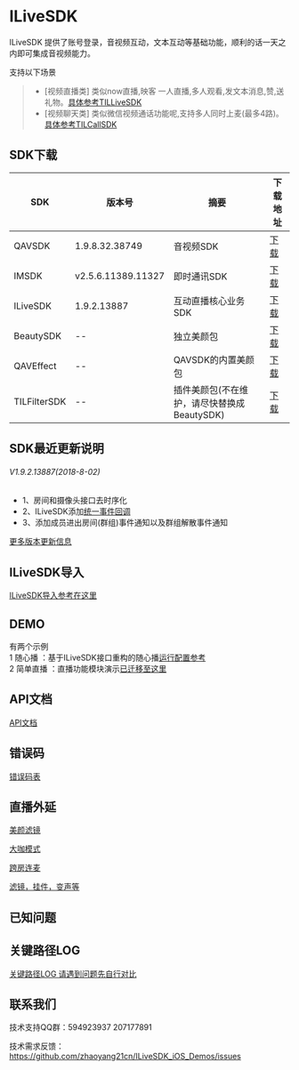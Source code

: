 # ILiveSDK
ILiveSDK 提供了账号登录，音视频互动，文本互动等基础功能，顺利的话一天之内即可集成音视频能力。

支持以下场景     
>* [视频直播类]
类似now直播,映客 一人直播,多人观看,发文本消息,赞,送礼物。[具体参考TILLiveSDK](https://github.com/zhaoyang21cn/ILiveSDK_iOS_Demos/blob/master/TILLiveSDK-README.md)
>* [视频聊天类]
     类似微信视频通话功能呢,支持多人同时上麦(最多4路)。[具体参考TILCallSDK](https://github.com/zhaoyang21cn/CallSDK_iOS_Demo)

## <a name="#sdk_download">SDK下载</a>

|SDK|版本号|摘要|下载地址|
|--|--|--|--|
|<a name="#avsdk_download">QAVSDK</a>|1.9.8.32.38749|音视频SDK|[下载](http://dldir1.qq.com/hudongzhibo/ILiveSDK/AVSDK_1.9.8.32.38749.zip)
|IMSDK|v2.5.6.11389.11327|即时通讯SDK|[下载](http://dldir1.qq.com/hudongzhibo/ILiveSDK/IMSDK_2.5.6.11389.11327.zip)
|ILiveSDK|1.9.2.13887|互动直播核心业务SDK|[下载](http://dldir1.qq.com/hudongzhibo/ILiveSDK/ILiveSDK_1.9.2.13887.zip)
|BeautySDK|--|独立美颜包|[下载](http://dldir1.qq.com/hudongzhibo/ILiveSDK/BeautySDK.zip)
|QAVEffect|--|QAVSDK的内置美颜包|[下载](http://dldir1.qq.com/hudongzhibo/ILiveSDK/QAVEffect.zip)
|TILFilterSDK|--|插件美颜包(不在维护，请尽快替换成BeautySDK)|[下载](http://dldir1.qq.com/hudongzhibo/ILiveSDK/TILFilterSDK.zip)


## SDK最近更新说明
###### V1.9.2.13887(2018-8-02)
* 1、房间和摄像头接口去时序化
* 2、ILiveSDK添加[统一事件回调](https://github.com/zhaoyang21cn/iLiveSDK_Android_LiveDemo/blob/master/doc/ILiveSDK/EventListener.md)
* 3、添加成员进出房间(群组)事件通知以及群组解散事件通知

[更多版本更新信息](https://github.com/zhaoyang21cn/ILiveSDK_iOS_Demos/blob/master/doc/ILiveSDK_ChangeList.md)

## ILiveSDK导入

[ILiveSDK导入参考在这里](https://github.com/zhaoyang21cn/ILiveSDK_iOS_Demos/blob/master/ILiveSDK-README.md)

## DEMO
有两个示例 <br />
1 随心播 ：基于ILiveSDK接口重构的随心播[运行配置参考](https://github.com/zhaoyang21cn/iLiveSDK_iOS_Suixinbo/tree/master/suixinbo)<br />
2 简单直播 ：直播功能模块演示[已迁移至这里](https://github.com/zhaoyang21cn/iLiveSDK_iOS_LiveDemo)  <br />

## API文档
[API文档](https://zhaoyang21cn.github.io/iLiveSDK_Help/ios_help/)

## 错误码
[错误码表](https://github.com/zhaoyang21cn/iLiveSDK_Android_LiveDemo/blob/master/doc/ILiveSDK/error.md)

## 直播外延

[美颜滤镜](https://github.com/zhaoyang21cn/ILiveSDK_iOS_Demos/blob/master/TILFilterSDK-README.md)

[大咖模式](https://github.com/zhaoyang21cn/suixinbo_doc/blob/master/%E5%A4%A7%E5%92%96%E6%A8%A1%E5%BC%8F.md)

[跨房连麦](https://github.com/zhaoyang21cn/ILiveSDK_iOS_Demos/blob/master/doc/%E8%B7%A8%E6%88%BF%E8%BF%9E%E9%BA%A6.md)

[滤镜，挂件，变声等](https://github.com/zhaoyang21cn/ILiveSDK_iOS_Demos/blob/master/doc/%E7%89%B9%E8%89%B2%E5%8A%9F%E8%83%BD.md)

## 已知问题

## 关键路径LOG
[关键路径LOG 请遇到问题先自行对比](https://github.com/zhaoyang21cn/suixinbo_doc/blob/master/doc2/log.md)

## 联系我们
技术支持QQ群：594923937 207177891

技术需求反馈：https://github.com/zhaoyang21cn/ILiveSDK_iOS_Demos/issues 
